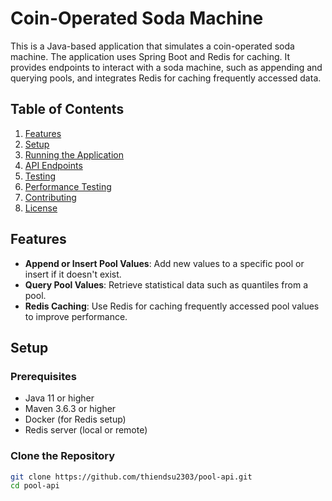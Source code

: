 # Coin-Operated Soda Machine

This is a Java-based application that simulates a coin-operated soda machine. The application uses Spring Boot and Redis for caching. It provides endpoints to interact with a soda machine, such as appending and querying pools, and integrates Redis for caching frequently accessed data.

## Table of Contents

1. [Features](#features)
2. [Setup](#setup)
3. [Running the Application](#running-the-application)
4. [API Endpoints](#api-endpoints)
5. [Testing](#testing)
6. [Performance Testing](#performance-testing)
7. [Contributing](#contributing)
8. [License](#license)

## Features

- **Append or Insert Pool Values**: Add new values to a specific pool or insert if it doesn't exist.
- **Query Pool Values**: Retrieve statistical data such as quantiles from a pool.
- **Redis Caching**: Use Redis for caching frequently accessed pool values to improve performance.

## Setup

### Prerequisites

- Java 11 or higher
- Maven 3.6.3 or higher
- Docker (for Redis setup)
- Redis server (local or remote)

### Clone the Repository

```bash
git clone https://github.com/thiendsu2303/pool-api.git
cd pool-api
